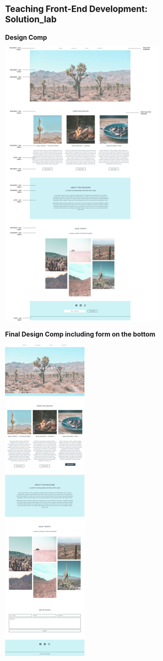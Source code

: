 # Teaching Front-End Development: Solution_lab

## Design Comp 

![Mockout](./landing_page_styleguide.png?raw=true "Final Mockup")

## Final Design Comp including form on the bottom 
![Mockout](./final_landing_page_styleguide.png?raw=true "Final Mockup")

